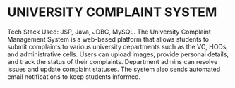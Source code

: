 # UNIVERSITY COMPLAINT SYSTEM
Tech Stack Used: JSP, Java, JDBC, MySQL.
The University Complaint Management System is a web-based platform that allows students to submit complaints to various university departments such as the VC, HODs, and administrative cells. Users can upload images, provide personal details, and track the status of their complaints. Department admins can resolve issues and update complaint statuses. The system also sends automated email notifications to keep students informed.
